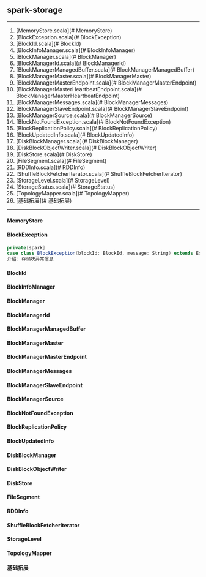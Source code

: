 ## **spark-storage**

---

1.  [MemoryStore.scala](# MemoryStore)
2.  [BlockException.scala](# BlockException)
3.  [BlockId.scala](# BlockId)
4.  [BlockInfoManager.scala](# BlockInfoManager)
5.  [BlockManager.scala](# BlockManager)
6.  [BlockManagerId.scala](# BlockManagerId)
7.  [BlockManagerManagedBuffer.scala](# BlockManagerManagedBuffer)
8.  [BlockManagerMaster.scala](# BlockManagerMaster)
9.  [BlockManagerMasterEndpoint.scala](# BlockManagerMasterEndpoint)
10.  [BlockManagerMasterHeartbeatEndpoint.scala](# BlockManagerMasterHeartbeatEndpoint)
11.  [BlockManagerMessages.scala](# BlockManagerMessages)
12.  [BlockManagerSlaveEndpoint.scala](# BlockManagerSlaveEndpoint)
13.  [BlockManagerSource.scala](# BlockManagerSource)
14.  [BlockNotFoundException.scala](# BlockNotFoundException)
15.  [BlockReplicationPolicy.scala](# BlockReplicationPolicy)
16.  [BlockUpdatedInfo.scala](# BlockUpdatedInfo)
17.  [DiskBlockManager.scala](# DiskBlockManager)
18.  [DiskBlockObjectWriter.scala](# DiskBlockObjectWriter)
19.  [DiskStore.scala](# DiskStore)
20.  [FileSegment.scala](# FileSegment)
21.  [RDDInfo.scala](# RDDInfo)
22.  [ShuffleBlockFetcherIterator.scala](# ShuffleBlockFetcherIterator)
23.  [StorageLevel.scala](# StorageLevel)
24.  [StorageStatus.scala](# StorageStatus)
25.  [TopologyMapper.scala](# TopologyMapper)
26.  [基础拓展](# 基础拓展)

---

#### MemoryStore

#### BlockException

```scala
private[spark]
case class BlockException(blockId: BlockId, message: String) extends Exception(message)
介绍: 存储块异常信息
```

#### BlockId

#### BlockInfoManager

#### BlockManager

#### BlockManagerId

#### BlockManagerManagedBuffer

#### BlockManagerMaster

#### BlockManagerMasterEndpoint

#### BlockManagerMessages

#### BlockManagerSlaveEndpoint

#### BlockManagerSource

#### BlockNotFoundException

#### BlockReplicationPolicy

#### BlockUpdatedInfo

#### DiskBlockManager

#### DiskBlockObjectWriter

#### DiskStore

#### FileSegment

#### RDDInfo

#### ShuffleBlockFetcherIterator

#### StorageLevel

#### TopologyMapper

#### 基础拓展